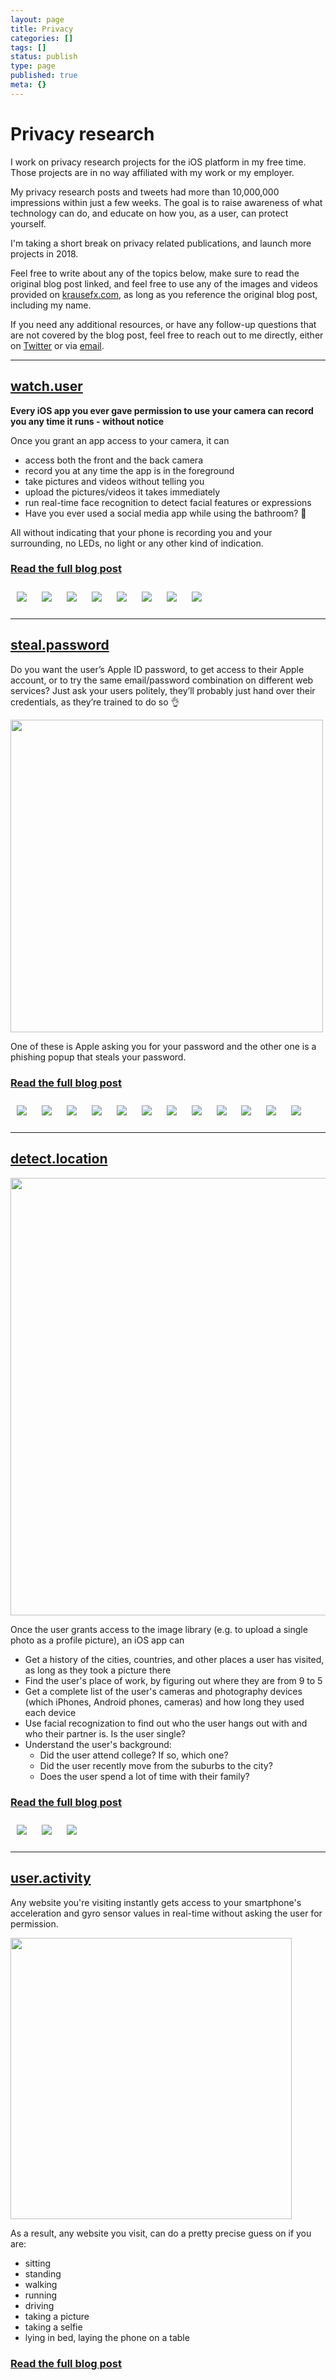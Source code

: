 ```yaml
---
layout: page
title: Privacy
categories: []
tags: []
status: publish
type: page
published: true
meta: {}
---
```


# Privacy research

I work on privacy research projects for the iOS platform in my free time. Those projects are in no way affiliated with my work or my employer.

My privacy research posts and tweets had more than 10,000,000 impressions within just a few weeks. The goal is to raise awareness of what technology can do, and educate on how you, as a user, can protect yourself.

I'm taking a short break on privacy related publications, and launch more projects in 2018.

Feel free to write about any of the topics below, make sure to read the original blog post linked, and feel free to use any of the images and videos provided on [krausefx.com](https://krausefx.com), as long as you reference the original blog post, including my name.

If you need any additional resources, or have any follow-up questions that are not covered by the blog post, feel free to reach out to me directly, either on [Twitter](https://twitter.com/KrauseFx) or via [email](/about).

----

## [watch.user](/blog/ios-privacy-watchuser-access-both-iphone-cameras-any-time-your-app-is-running)

**Every iOS app you ever gave permission to use your camera can record you any time it runs - without notice**

Once you grant an app access to your camera, it can

- access both the front and the back camera
- record you at any time the app is in the foreground
- take pictures and videos without telling you
- upload the pictures/videos it takes immediately
- run real-time face recognition to detect facial features or expressions
- Have you ever used a social media app while using the bathroom? 🚽

All without indicating that your phone is recording you and your surrounding, no LEDs, no light or any other kind of indication.

### [Read the full blog post](/blog/ios-privacy-watchuser-access-both-iphone-cameras-any-time-your-app-is-running)

<div class="press">
  <a href="https://lifehacker.com/how-to-stop-ios-apps-from-secretly-spying-through-your-1819877630">
    <img src="/assets/privacy/Lifehacker.png">
  </a>
  <a href="https://9to5mac.com/2017/10/26/ios-camera-permissions-abuse/">
    <img src="/assets/privacy/9to5.png">
  </a>
  <a href="https://gizmodo.com/developer-shows-how-iphone-apps-can-theoretically-spy-o-1819874714">
    <img src="/assets/privacy/Gizmodo.png">
  </a>
  <a href="http://www.telegraph.co.uk/technology/2017/10/26/warning-iphone-apps-can-silently-turn-cameras-time/">
    <img src="/assets/privacy/Telegraph.png">
  </a>
  <a href="https://thenextweb.com/apple/2017/10/26/iphone-camera-permissions-google-ios/">
    <img src="/assets/privacy/TheNextWeb.png">
  </a>
  <a href="https://www.macrumors.com/2017/10/26/developer-warns-iphone-camera/">
    <img src="/assets/privacy/MacRumors.png">
  </a>
  <a href="https://motherboard.vice.com/en_us/article/mb3ezy/iphone-apps-camera-permission-pictures-videos-without-you-noticing">
    <img src="/assets/privacy/Motherboard.svg">
  </a>
  <a href="https://www.unilad.co.uk/featured/creepy-apple-loophole-seriously-infringes-on-your-privacy/">
    <img src="/assets/privacy/Unilad.jpg">
  </a>
</div>

----

## [steal.password](/blog/ios-privacy-stealpassword-easily-get-the-users-apple-id-password-just-by-asking)

Do you want the user’s Apple ID password, to get access to their Apple account, or to try the same email/password combination on different web services? Just ask your users politely, they’ll probably just hand over their credentials, as they’re trained to do so 👌

<img src="/squarespace_images/static_545299aae4b0e9514fe30c95_54529a29e4b025a90f45cc50_59dc97a83e00bed1b42c0096_1507631710330__img.png_" width="500" />

One of these is Apple asking you for your password and the other one is a phishing popup that steals your password.

### [Read the full blog post](/blog/ios-privacy-stealpassword-easily-get-the-users-apple-id-password-just-by-asking)

<div class="press">
  <a href="https://daringfireball.net/linked/2017/10/10/ios-phishing">
    <img src="/assets/privacy/DaringFireball.png">
  </a>
  <a href="https://lifehacker.com/how-to-stop-ios-apps-from-stealing-your-apple-id-passwo-1819978731">
    <img src="/assets/privacy/Lifehacker.png">
  </a>
  <a href="https://9to5mac.com/2017/10/10/psa-apple-id-phishing-attempt/">
    <img src="/assets/privacy/9to5.png">
  </a>
  <a href="https://www.macrumors.com/2017/10/10/apple-ios-phishing-attack-concept/">
    <img src="/assets/privacy/MacRumors.png">
  </a>
  <a href="https://arstechnica.com/information-technology/2017/10/beware-of-sketchy-ios-popups-that-want-your-apple-id/">
    <img src="/assets/privacy/ArsTechnica.png">
  </a>
  <a href="http://fortune.com/2017/10/10/apple-iphone-password-phishing-scam/?iid=sr-link2">
    <img src="/assets/privacy/Fortune.jpg">
  </a>
  <a href="https://news.ycombinator.com/item?id=15441537">
    <img src="/assets/privacy/hackernews.ico">
  </a>
  <a href="https://motherboard.vice.com/en_us/article/ne7gxz/ios-iphone-password-phishing-app-popups">
    <img src="/assets/privacy/Motherboard.svg">
  </a>
  <a href="https://www.theguardian.com/technology/2017/oct/12/apple-id-iphone-password-demands-security-flaw-phishing-attack-fake-sign-in-request">
    <img src="/assets/privacy/TheGuardian.png">
  </a>
  <a href="https://finance.yahoo.com/news/beware-apple-iphone-password-phishing-174756750.html">
    <img src="/assets/privacy/Yahoo.jpg">
  </a>
  <a href="https://www.wired.com/story/apple-id-password-phishing/">
    <img src="/assets/privacy/Wired.png">
  </a>
  <a href="http://www.dailymail.co.uk/sciencetech/article-5020769/iPhone-apps-silently-turn-camera.html">
    <img src="/assets/privacy/DailyMail.jpg">
  </a>
</div>

----

## [detect.location](/blog/ios-privacy-detectlocation-an-easy-way-to-access-the-users-ios-location-data-without-actually-having-access)

<img src="/squarespace_images/static_545299aae4b0e9514fe30c95_54529a29e4b025a90f45cc50_59db4461cf81e005db7a2062_1507542261614_Screenshot+2017-10-09+11.40.41.png.41.png_" width="700" />

Once the user grants access to the image library (e.g. to upload a single photo as a profile picture), an iOS app can

* Get a history of the cities, countries, and other places a user has visited, as long as they took a picture there
* Find the user's place of work, by figuring out where they are from 9 to 5
* Get a complete list of the user's cameras and photography devices (which iPhones, Android phones, cameras) and how long they used each device
* Use facial recognization to find out who the user hangs out with and who their partner is. Is the user single?
* Understand the user's background:
  * Did the user attend college? If so, which one?
  * Did the user recently move from the suburbs to the city?
  * Does the user spend a lot of time with their family?

### [Read the full blog post](/blog/ios-privacy-detectlocation-an-easy-way-to-access-the-users-ios-location-data-without-actually-having-access)

<div class="press">
  <a href="https://lifehacker.com/how-apps-use-your-photos-to-track-your-location-1819802266">
    <img src="/assets/privacy/Lifehacker.png">
  </a>
  <a href="http://t3n.de/news/datenleck-ios-metadaten-fotos-862803/">
    <img src="/assets/privacy/t3n.png">
  </a>
  <a href="https://derstandard.at/2000064949062/Oesterreichischer-Entwickler-zeigt-wie-Foto-Apps-am-iPhone-schnueffeln">
    <img src="/assets/privacy/derStandard.gif">
  </a>
</div>

----

## [user.activity](/blog/ios-privacy-whats-the-user-doing)

Any website you're visiting instantly gets access to your smartphone's acceleration and gyro sensor values in real-time without asking the user for permission.

<img src="/squarespace_images/static_545299aae4b0e9514fe30c95_54529a29e4b025a90f45cc50_59db442dcf81e005db7a1f0b_1507542072340_photo.jpg_" width="450" />

As a result, any website you visit, can do a pretty precise guess on if you are:

* sitting
* standing
* walking
* running
* driving
* taking a picture
* taking a selfie
* lying in bed, laying the phone on a table

### [Read the full blog post](/blog/ios-privacy-whats-the-user-doing)

<style type="text/css">
  .press > a {
    text-decoration: none;
  }
  .press > a > img {
    max-height: 70px;
    max-width: 180px;
    margin: 10px;
  }
</style>

